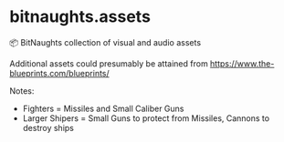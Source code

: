 # bitnaughts.assets
📦 BitNaughts collection of visual and audio assets


Additional assets could presumably be attained from https://www.the-blueprints.com/blueprints/


Notes:
- Fighters = Missiles and Small Caliber Guns
- Larger Shipers = Small Guns to protect from Missiles, Cannons to destroy ships
